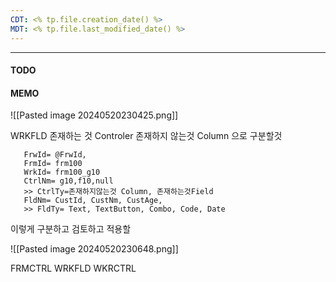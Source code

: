 ```yaml
---
CDT: <% tp.file.creation_date() %>
MDT: <% tp.file.last_modified_date() %>
---
```

---

#### TODO

#### MEMO
![[Pasted image 20240520230425.png]]

WRKFLD
존재하는 것 Controler
존재하지 않는것 Column
으로 구분할것 

	   FrwId= @FrwId,
       FrmId= frm100
       WrkId= frm100_g10
       CtrlNm= g10,f10,null
       >> CtrlTy=존재하지않는것 Column, 존재하는것Field
       FldNm= CustId, CustNm, CustAge,
       >> FldTy= Text, TextButton, Combo, Code, Date

이렇게 구분하고 검토하고 적용할

![[Pasted image 20240520230648.png]]

FRMCTRL
WRKFLD
WKRCTRL


